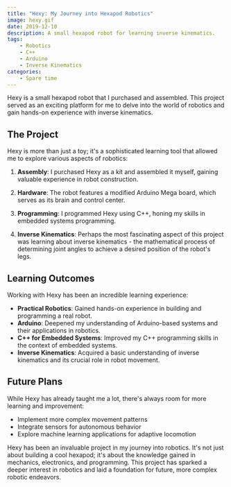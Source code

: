 ```yaml
---
title: "Hexy: My Journey into Hexapod Robotics"
image: hexy.gif
date: 2019-12-10
description: A small hexapod robot for learning inverse kinematics.
tags:
    - Robotics
    - C++
    - Arduino
    - Inverse Kinematics
categories:
    - Spare time
---
```




Hexy is a small hexapod robot that I purchased and assembled. This project served as an exciting platform for me to delve into the world of robotics and gain hands-on experience with inverse kinematics.


## The Project

Hexy is more than just a toy; it's a sophisticated learning tool that allowed me to explore various aspects of robotics:

1. **Assembly**: I purchased Hexy as a kit and assembled it myself, gaining valuable experience in robot construction.

2. **Hardware**: The robot features a modified Arduino Mega board, which serves as its brain and control center.

3. **Programming**: I programmed Hexy using C++, honing my skills in embedded systems programming.

4. **Inverse Kinematics**: Perhaps the most fascinating aspect of this project was learning about inverse kinematics - the mathematical process of determining joint angles to achieve a desired position of the robot's legs.

## Learning Outcomes

Working with Hexy has been an incredible learning experience:

- **Practical Robotics**: Gained hands-on experience in building and programming a real robot.
- **Arduino**: Deepened my understanding of Arduino-based systems and their applications in robotics.
- **C++ for Embedded Systems**: Improved my C++ programming skills in the context of embedded systems.
- **Inverse Kinematics**: Acquired a basic understanding of inverse kinematics and its crucial role in robot movement.

## Future Plans

While Hexy has already taught me a lot, there's always room for more learning and improvement:

- Implement more complex movement patterns
- Integrate sensors for autonomous behavior
- Explore machine learning applications for adaptive locomotion


Hexy has been an invaluable project in my journey into robotics. It's not just about building a cool hexapod; it's about the knowledge gained in mechanics, electronics, and programming. This project has sparked a deeper interest in robotics and laid a foundation for future, more complex robotic endeavors.
